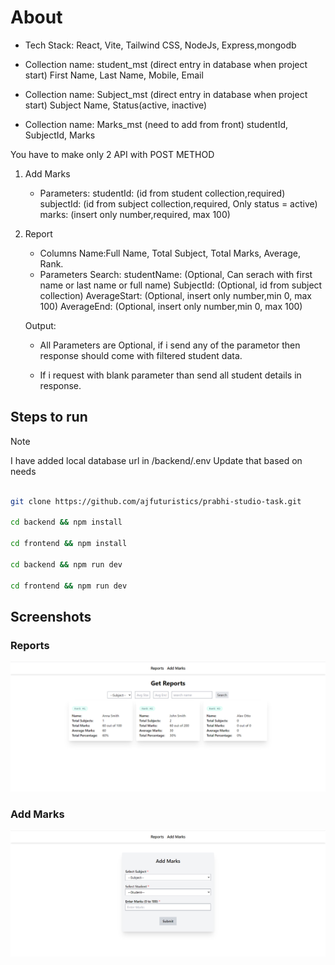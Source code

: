 # About

- Tech Stack: React, Vite, Tailwind CSS, NodeJs, Express,mongodb

- Collection name: student_mst (direct entry in database when project
  start)
  First Name, Last Name, Mobile, Email

- Collection name: Subject_mst (direct entry in database when project
  start)
  Subject Name, Status(active, inactive)

- Collection name: Marks_mst (need to add from front)
  studentId, SubjectId, Marks

You have to make only 2 API with POST METHOD

1.  Add Marks

    - Parameters:
      studentId: (id from student collection,required)
      subjectId: (id from subject collection,required, Only status = active)
      marks: (insert only number,required, max 100)

2.  Report

    - Columns Name:Full Name, Total Subject, Total Marks, Average, Rank.
    - Parameters Search:
      studentName: (Optional, Can serach with first name or last name or full
      name)
      SubjectId: (Optional, id from subject collection)
      AverageStart: (Optional, insert only number,min 0, max 100)
      AverageEnd: (Optional, insert only number,min 0, max 100)

    Output:

    - All Parameters are Optional, if i send any of the parametor then response should come with filtered student data.

    - If i request with blank parameter than send all student details in response.

## Steps to run

> [!NOTE]
> I have added local database url in /backend/.env Update that based on needs

```bash

git clone https://github.com/ajfuturistics/prabhi-studio-task.git

cd backend && npm install

cd frontend && npm install

cd backend && npm run dev

cd frontend && npm run dev

```

## Screenshots

### Reports

![Reports](screenshots/screenshot1.png)

### Add Marks

![Add Marks](screenshots/screenshot2.png)
